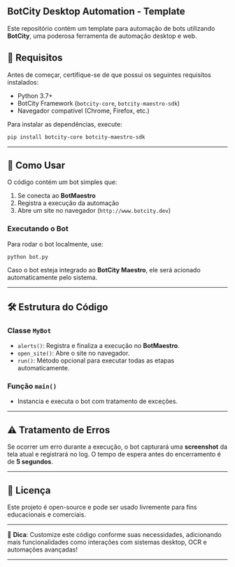 ## BotCity Desktop Automation - Template

Este repositório contém um template para automação de bots utilizando **BotCity**, uma poderosa ferramenta de automação desktop e web.

## 📌 Requisitos

Antes de começar, certifique-se de que possui os seguintes requisitos instalados:

- Python 3.7+
- BotCity Framework (`botcity-core`, `botcity-maestro-sdk`)
- Navegador compatível (Chrome, Firefox, etc.)

Para instalar as dependências, execute:

```sh
pip install botcity-core botcity-maestro-sdk
```

---

## 🚀 Como Usar

O código contém um bot simples que:

1. Se conecta ao **BotMaestro**
2. Registra a execução da automação
3. Abre um site no navegador (`http://www.botcity.dev`)

### **Executando o Bot**
Para rodar o bot localmente, use:

```sh
python bot.py
```

Caso o bot esteja integrado ao **BotCity Maestro**, ele será acionado automaticamente pelo sistema.

---

## 🛠 Estrutura do Código

### Classe `MyBot`

- `alerts()`: Registra e finaliza a execução no **BotMaestro**.
- `open_site()`: Abre o site no navegador.
- `run()`: Método opcional para executar todas as etapas automaticamente.

### Função `main()`

- Instancia e executa o bot com tratamento de exceções.

---

## ⚠ Tratamento de Erros

Se ocorrer um erro durante a execução, o bot capturará uma **screenshot** da tela atual e registrará no log. O tempo de espera antes do encerramento é de **5 segundos**.

---

## 📝 Licença

Este projeto é open-source e pode ser usado livremente para fins educacionais e comerciais.

---

📌 **Dica**: Customize este código conforme suas necessidades, adicionando mais funcionalidades como interações com sistemas desktop, OCR e automações avançadas!

---

